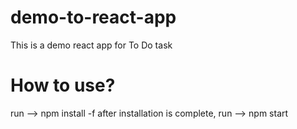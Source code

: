# demo-to-react-app
This is a demo react app for To Do task

# How to use?
run --> npm install -f
after installation is complete, run --> npm start
